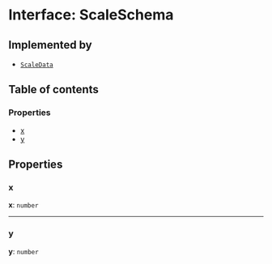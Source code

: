 # Interface: ScaleSchema

## Implemented by

* [`ScaleData`](/en/auto-docs/fixed-layout-editor/classes/ScaleData.md)

## Table of contents

### Properties

* [x](/en/auto-docs/fixed-layout-editor/interfaces/ScaleSchema.md#x)
* [y](/en/auto-docs/fixed-layout-editor/interfaces/ScaleSchema.md#y)

## Properties

### x

**x**: `number`

***

### y

**y**: `number`
